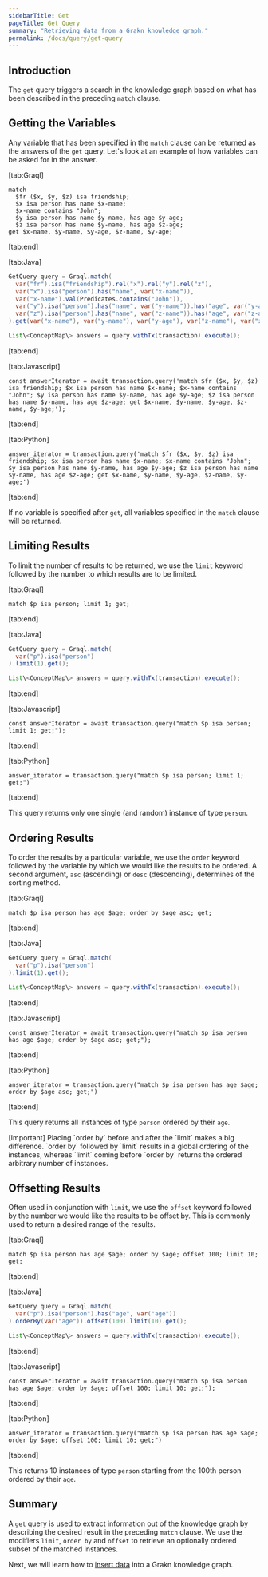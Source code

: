 ```yaml
---
sidebarTitle: Get
pageTitle: Get Query
summary: "Retrieving data from a Grakn knowledge graph."
permalink: /docs/query/get-query
---
```


## Introduction
The `get` query triggers a search in the knowledge graph based on what has been described in the preceding `match` clause.

## Getting the Variables
Any variable that has been specified in the `match` clause can be returned as the answers of the `get` query. Let's look at an example of how variables can be asked for in the answer.

<div class="gtabs dark" data-parse-to-html="true">

[tab:Graql]
```graql
match
  $fr ($x, $y, $z) isa friendship;
  $x isa person has name $x-name;
  $x-name contains "John";
  $y isa person has name $y-name, has age $y-age;
  $z isa person has name $y-name, has age $z-age;
get $x-name, $y-name, $y-age, $z-name, $y-age;
```
[tab:end]

[tab:Java]
```java
GetQuery query = Graql.match(
  var("fr").isa("friendship").rel("x").rel("y").rel("z"),
  var("x").isa("person").has("name", var("x-name")),
  var("x-name").val(Predicates.contains("John")),
  var("y").isa("person").has("name", var("y-name")).has("age", var("y-age")),
  var("z").isa("person").has("name", var("z-name")).has("age", var("z-age")),
).get(var("x-name"), var("y-name"), var("y-age"), var("z-name"), var("z-age"));

List\<ConceptMap\> answers = query.withTx(transaction).execute();
```
<!-- 1.5 Stream\<ConceptMap\> answers = transaction.stream(query.toString()); -->
[tab:end]

[tab:Javascript]
```nodejs
const answerIterator = await transaction.query('match $fr ($x, $y, $z) isa friendship; $x isa person has name $x-name; $x-name contains "John"; $y isa person has name $y-name, has age $y-age; $z isa person has name $y-name, has age $z-age; get $x-name, $y-name, $y-age, $z-name, $y-age;');
```
[tab:end]

[tab:Python]
```cpython
answer_iterator = transaction.query('match $fr ($x, $y, $z) isa friendship; $x isa person has name $x-name; $x-name contains "John"; $y isa person has name $y-name, has age $y-age; $z isa person has name $y-name, has age $z-age; get $x-name, $y-name, $y-age, $z-name, $y-age;')
```
[tab:end]
</div>

If no variable is specified after `get`, all variables specified in the `match` clause will be returned.

## Limiting Results
To limit the number of results to be returned, we use the `limit` keyword followed by the number to which results are to be limited.

<div class="gtabs dark" data-parse-to-html="true">

[tab:Graql]
```graql
match $p isa person; limit 1; get;
```
[tab:end]

[tab:Java]
```java
GetQuery query = Graql.match(
  var("p").isa("person")
).limit(1).get();

List\<ConceptMap\> answers = query.withTx(transaction).execute();
```
<!-- 1.5 Stream\<ConceptMap\> answers = transaction.stream(query.toString()); -->
[tab:end]

[tab:Javascript]
```nodejs
const answerIterator = await transaction.query("match $p isa person; limit 1; get;");
```
[tab:end]

[tab:Python]
```cpython
answer_iterator = transaction.query("match $p isa person; limit 1; get;")
```
[tab:end]
</div>

This query returns only one single (and random) instance of type `person`.

## Ordering Results
To order the results by a particular variable, we use the `order` keyword followed by the variable by which we would like the results to be ordered. A second argument, `asc` (ascending) or `desc` (descending), determines of the sorting method.

<div class="gtabs dark" data-parse-to-html="true">

[tab:Graql]
```graql
match $p isa person has age $age; order by $age asc; get;
```
[tab:end]

[tab:Java]
```java
GetQuery query = Graql.match(
  var("p").isa("person")
).limit(1).get();

List\<ConceptMap\> answers = query.withTx(transaction).execute();
```
<!-- 1.5 Stream\<ConceptMap\> answers = transaction.stream(query.toString()); -->
[tab:end]

[tab:Javascript]
```nodejs
const answerIterator = await transaction.query("match $p isa person has age $age; order by $age asc; get;");
```
[tab:end]

[tab:Python]
```cpython
answer_iterator = transaction.query("match $p isa person has age $age; order by $age asc; get;")
```
[tab:end]

</div>

This query returns all instances of type `person` ordered by their `age`.

<div class="galert">
[Important]
Placing `order by` before and after the `limit` makes a big difference. `order by` followed by `limit` results in a global ordering of the instances, whereas `limit` coming before `order by` returns the ordered arbitrary number of instances.
</div>

## Offsetting Results
Often used in conjunction with `limit`, we use the `offset` keyword followed by the number we would like the results to be offset by. This is commonly used to return a desired range of the results.

<div class="gtabs dark" data-parse-to-html="true">

[tab:Graql]
```graql
match $p isa person has age $age; order by $age; offset 100; limit 10; get;
```
[tab:end]

[tab:Java]
```java
GetQuery query = Graql.match(
  var("p").isa("person").has("age", var("age"))
).orderBy(var("age")).offset(100).limit(10).get();

List\<ConceptMap\> answers = query.withTx(transaction).execute();
```
<!-- 1.5 Stream\<ConceptMap\> answers = transaction.stream(query.toString()); -->
[tab:end]

[tab:Javascript]
```nodejs
const answerIterator = await transaction.query("match $p isa person has age $age; order by $age; offset 100; limit 10; get;");
```
[tab:end]

[tab:Python]
```cpython
answer_iterator = transaction.query("match $p isa person has age $age; order by $age; offset 100; limit 10; get;")
```
[tab:end]

</div>

This returns 10 instances of type `person` starting from the 100th person ordered by their `age`.

## Summary
A `get` query is used to extract information out of the knowledge graph by describing the desired result in the preceding `match` clause. We use the modifiers `limit`, `order by` and `offset` to retrieve an optionally ordered subset of the matched instances.

Next, we will learn how to [insert data](/docs/query/insert-query) into a Grakn knowledge graph.